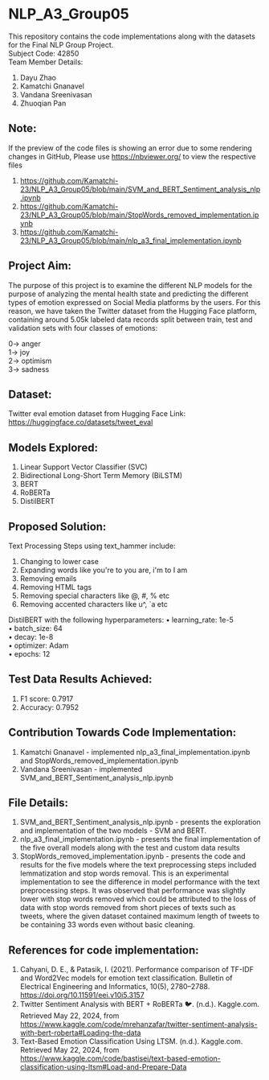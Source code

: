 # NLP_A3_Group05
This repository contains the code implementations along with the datasets for the Final NLP Group Project.\
Subject Code: 42850\
Team Member Details:
1. Dayu Zhao
2. Kamatchi Gnanavel
3. Vandana Sreenivasan  
4. Zhuoqian Pan
   
## Note: 
If the preview of the code files is showing an error due to some rendering changes in GitHub, Please use https://nbviewer.org/ to view the respective files
1. https://github.com/Kamatchi-23/NLP_A3_Group05/blob/main/SVM_and_BERT_Sentiment_analysis_nlp.ipynb
2. https://github.com/Kamatchi-23/NLP_A3_Group05/blob/main/StopWords_removed_implementation.ipynb
3. https://github.com/Kamatchi-23/NLP_A3_Group05/blob/main/nlp_a3_final_implementation.ipynb
   
## Project Aim:
The purpose of this project is to examine the different NLP models for the purpose of analyzing the mental health state and predicting the different types of emotion expressed on Social Media platforms by the users. For this reason, we have taken the Twitter dataset from the Hugging Face platform, containing around 5.05k labeled data records split between train, test and validation sets with four classes of emotions:

0-> anger\
1-> joy\
2-> optimism\
3-> sadness

## Dataset:
Twitter eval emotion dataset from Hugging Face
Link: https://huggingface.co/datasets/tweet_eval 

## Models Explored:
1. Linear Support Vector Classifier (SVC)
2. Bidirectional Long-Short Term Memory (BiLSTM)
3. BERT
4. RoBERTa
5. DistilBERT
   
## Proposed Solution:
Text Processing Steps using text_hammer include:
1.   Changing to lower case
2.   Expanding words like you're to you are, i'm to I am
3.   Removing emails
4.   Removing HTML tags
5.   Removing special characters like @, #, % etc
6.   Removing accented characters like u^, `a etc

DistilBERT with the following hyperparameters:
•	learning_rate: 1e-5\
•	batch_size: 64\
•	decay: 1e-8\
•	optimizer: Adam\
•	epochs: 12

## Test Data Results Achieved:
1. F1 score: 0.7917
2. Accuracy: 0.7952

## Contribution Towards Code Implementation:
1. Kamatchi Gnanavel - implemented nlp_a3_final_implementation.ipynb and StopWords_removed_implementation.ipynb
2. Vandana Sreenivasan - implemented SVM_and_BERT_Sentiment_analysis_nlp.ipynb

## File Details:
1. SVM_and_BERT_Sentiment_analysis_nlp.ipynb - presents the exploration and implementation of the two models - SVM and BERT.
2. nlp_a3_final_implementation.ipynb - presents the final implementation of the five overall models along with the test and custom data results
3. StopWords_removed_implementation.ipynb - presents the code and results for the five models where the text preprocessing steps included lemmatization and stop words removal. This is an experimental implementation to see the difference in model performance with the text preprocessing steps. It was observed that performance was slightly lower with stop words removed which could be attributed to the loss of data with stop words removed from short pieces of texts such as tweets, where the given dataset contained maximum length of tweets to be containing 33 words even without basic cleaning.

## References for code implementation:
1. Cahyani, D. E., & Patasik, I. (2021). Performance comparison of TF-IDF and Word2Vec models for emotion text classification. Bulletin of Electrical Engineering and Informatics, 10(5), 2780–2788. https://doi.org/10.11591/eei.v10i5.3157
2. Twitter Sentiment Analysis with BERT + RoBERTa 🐦. (n.d.). Kaggle.com. Retrieved May 22, 2024, from https://www.kaggle.com/code/mrehanzafar/twitter-sentiment-analysis-with-bert-roberta#Loading-the-data
3. Text-Based Emotion Classification Using LTSM. (n.d.). Kaggle.com. Retrieved May 22, 2024, from https://www.kaggle.com/code/bastisei/text-based-emotion-classification-using-ltsm#Load-and-Prepare-Data
